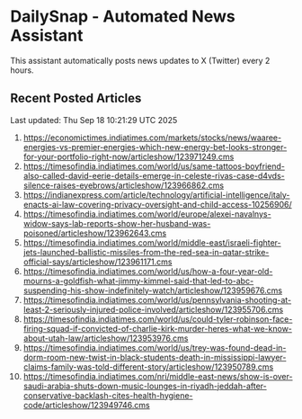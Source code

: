 # DailySnap - Automated News Assistant

This assistant automatically posts news updates to X (Twitter) every 2 hours.

## Recent Posted Articles

Last updated: Thu Sep 18 10:21:29 UTC 2025

1. https://economictimes.indiatimes.com/markets/stocks/news/waaree-energies-vs-premier-energies-which-new-energy-bet-looks-stronger-for-your-portfolio-right-now/articleshow/123971249.cms
2. https://timesofindia.indiatimes.com/world/us/same-tattoos-boyfriend-also-called-david-eerie-details-emerge-in-celeste-rivas-case-d4vds-silence-raises-eyebrows/articleshow/123966862.cms
3. https://indianexpress.com/article/technology/artificial-intelligence/italy-enacts-ai-law-covering-privacy-oversight-and-child-access-10256906/
4. https://timesofindia.indiatimes.com/world/europe/alexei-navalnys-widow-says-lab-reports-show-her-husband-was-poisoned/articleshow/123962643.cms
5. https://timesofindia.indiatimes.com/world/middle-east/israeli-fighter-jets-launched-ballistic-missiles-from-the-red-sea-in-qatar-strike-official-says/articleshow/123961171.cms
6. https://timesofindia.indiatimes.com/world/us/how-a-four-year-old-mourns-a-goldfish-what-jimmy-kimmel-said-that-led-to-abc-suspending-his-show-indefinitely-watch/articleshow/123959676.cms
7. https://timesofindia.indiatimes.com/world/us/pennsylvania-shooting-at-least-2-seriously-injured-police-involved/articleshow/123955706.cms
8. https://timesofindia.indiatimes.com/world/us/could-tyler-robinson-face-firing-squad-if-convicted-of-charlie-kirk-murder-heres-what-we-know-about-utah-law/articleshow/123953976.cms
9. https://timesofindia.indiatimes.com/world/us/trey-was-found-dead-in-dorm-room-new-twist-in-black-students-death-in-mississippi-lawyer-claims-family-was-told-different-story/articleshow/123950789.cms
10. https://timesofindia.indiatimes.com/nri/middle-east-news/show-is-over-saudi-arabia-shuts-down-music-lounges-in-riyadh-jeddah-after-conservative-backlash-cites-health-hygiene-code/articleshow/123949746.cms
